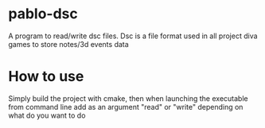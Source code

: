 # pablo-dsc
A program to read/write dsc files.
Dsc is a file format used in all project diva games to store notes/3d events data

# How to use
Simply build the project with cmake, then when launching the executable from command line add as an argument "read" or "write" depending on what do you want to do 
